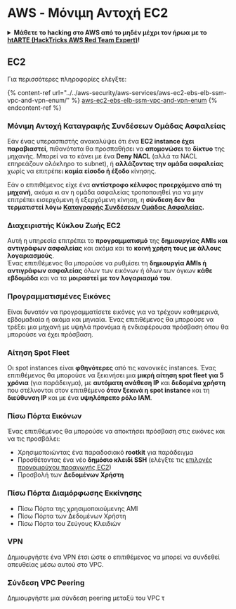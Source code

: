 # AWS - Μόνιμη Αντοχή EC2

<details>

<summary><strong>Μάθετε το hacking στο AWS από το μηδέν μέχρι τον ήρωα με το</strong> <a href="https://training.hacktricks.xyz/courses/arte"><strong>htARTE (HackTricks AWS Red Team Expert)</strong></a><strong>!</strong></summary>

Άλλοι τρόποι για να υποστηρίξετε το HackTricks:

* Εάν θέλετε να δείτε την **εταιρεία σας να διαφημίζεται στο HackTricks** ή να **κατεβάσετε το HackTricks σε μορφή PDF** ελέγξτε τα [**ΣΧΕΔΙΑ ΣΥΝΔΡΟΜΗΣ**](https://github.com/sponsors/carlospolop)!
* Αποκτήστε το [**επίσημο PEASS & HackTricks swag**](https://peass.creator-spring.com)
* Ανακαλύψτε [**την Οικογένεια PEASS**](https://opensea.io/collection/the-peass-family), τη συλλογή μας από αποκλειστικά [**NFTs**](https://opensea.io/collection/the-peass-family)
* **Εγγραφείτε στη** 💬 [**ομάδα Discord**](https://discord.gg/hRep4RUj7f) ή στη [**ομάδα telegram**](https://t.me/peass) ή **ακολουθήστε** μας στο **Twitter** 🐦 [**@hacktricks_live**](https://twitter.com/hacktricks_live)**.**
* **Μοιραστείτε τα κόλπα σας για το hacking υποβάλλοντας PRs στα** [**HackTricks**](https://github.com/carlospolop/hacktricks) και [**HackTricks Cloud**](https://github.com/carlospolop/hacktricks-cloud) αποθετήρια του github.

</details>

## EC2

Για περισσότερες πληροφορίες ελέγξτε:

{% content-ref url="../../aws-security/aws-services/aws-ec2-ebs-elb-ssm-vpc-and-vpn-enum/" %}
[aws-ec2-ebs-elb-ssm-vpc-and-vpn-enum](../../aws-security/aws-services/aws-ec2-ebs-elb-ssm-vpc-and-vpn-enum/)
{% endcontent-ref %}

### Μόνιμη Αντοχή Καταγραφής Συνδέσεων Ομάδας Ασφαλείας

Εάν ένας υπερασπιστής ανακαλύψει ότι ένα **EC2 instance έχει παραβιαστεί**, πιθανότατα θα προσπαθήσει να **απομονώσει** το **δίκτυο** της μηχανής. Μπορεί να το κάνει με ένα **Deny NACL** (αλλά τα NACL επηρεάζουν ολόκληρο το subnet), ή **αλλάζοντας την ομάδα ασφαλείας** χωρίς να επιτρέπει **καμία είσοδο ή έξοδο** κίνησης.

Εάν ο επιτιθέμενος είχε ένα **αντίστροφο κέλυφος προερχόμενο από τη μηχανή**, ακόμα κι αν η ομάδα ασφαλείας τροποποιηθεί για να μην επιτρέπει εισερχόμενη ή εξερχόμενη κίνηση, η **σύνδεση δεν θα τερματιστεί λόγω** [**Καταγραφής Συνδέσεων Ομάδας Ασφαλείας**](https://docs.aws.amazon.com/AWSEC2/latest/UserGuide/security-group-connection-tracking.html)**.**

### Διαχειριστής Κύκλου Ζωής EC2

Αυτή η υπηρεσία επιτρέπει το **προγραμματισμό** της **δημιουργίας AMIs και αντιγράφων ασφαλείας** και ακόμα και το **κοινή χρήση τους με άλλους λογαριασμούς**.\
Ένας επιτιθέμενος θα μπορούσε να ρυθμίσει τη **δημιουργία AMIs ή αντιγράφων ασφαλείας** όλων των εικόνων ή όλων των όγκων **κάθε εβδομάδα** και να τα **μοιραστεί με τον λογαριασμό του**.

### Προγραμματισμένες Εικόνες

Είναι δυνατόν να προγραμματίσετε εικόνες για να τρέχουν καθημερινά, εβδομαδιαία ή ακόμα και μηνιαία. Ένας επιτιθέμενος θα μπορούσε να τρέξει μια μηχανή με υψηλά προνόμια ή ενδιαφέρουσα πρόσβαση όπου θα μπορούσε να έχει πρόσβαση.

### Αίτηση Spot Fleet

Οι spot instances είναι **φθηνότερες** από τις κανονικές instances. Ένας επιτιθέμενος θα μπορούσε να ξεκινήσει μια **μικρή αίτηση spot fleet για 5 χρόνια** (για παράδειγμα), με **αυτόματη ανάθεση IP** και **δεδομένα χρήστη** που στέλνονται στον επιτιθέμενο **όταν ξεκινά η spot instance** και τη **διεύθυνση IP** και με ένα **υψηλόπρεπο ρόλο IAM**.

### Πίσω Πόρτα Εικόνων

Ένας επιτιθέμενος θα μπορούσε να αποκτήσει πρόσβαση στις εικόνες και να τις προσβάλει:

* Χρησιμοποιώντας ένα παραδοσιακό **rootkit** για παράδειγμα
* Προσθέτοντας ένα νέο **δημόσιο κλειδί SSH** (ελέγξτε τις [επιλογές προνομιούχου προαγωγής EC2](../../aws-security/aws-privilege-escalation/aws-ec2-privesc.md))
* Προσβολή των **Δεδομένων Χρήστη**

### **Πίσω Πόρτα Διαμόρφωσης Εκκίνησης**

* Πίσω Πόρτα της χρησιμοποιούμενης AMI
* Πίσω Πόρτα των Δεδομένων Χρήστη
* Πίσω Πόρτα του Ζεύγους Κλειδιών

### VPN

Δημιουργήστε ένα VPN έτσι ώστε ο επιτιθέμενος να μπορεί να συνδεθεί απευθείας μέσω αυτού στο VPC.

### Σύνδεση VPC Peering

Δημιουργήστε μια σύνδεση peering μεταξύ του VPC τ
